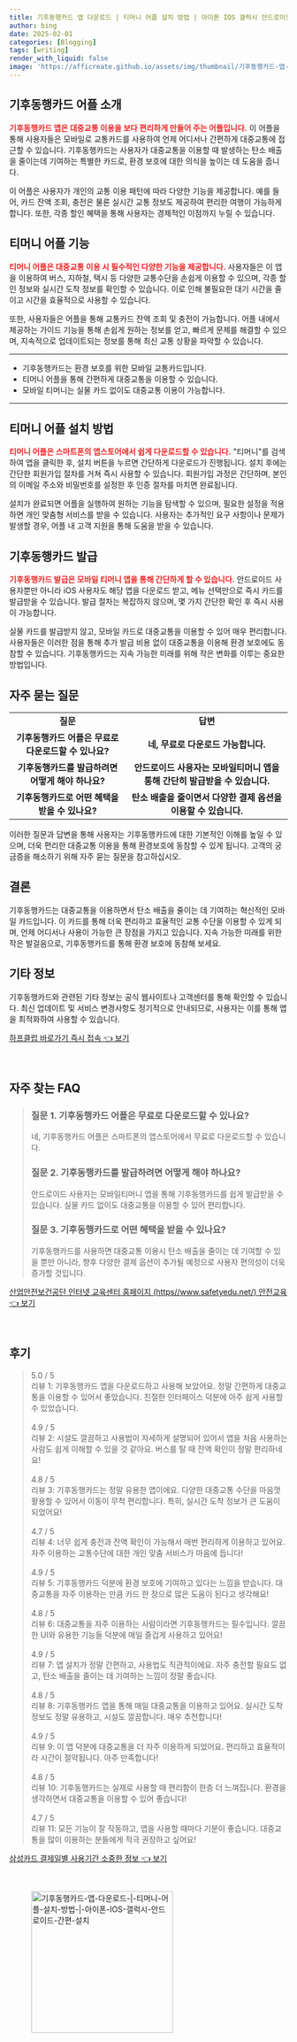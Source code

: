 ```yaml
---
title: 기후동행카드 앱 다운로드 | 티머니 어플 설치 방법 | 아이폰 IOS 갤럭시 안드로이드 간편 설치
author: bing
date: 2025-02-01
categories: [Blogging]
tags: [writing]
render_with_liquid: false
image: 'https://afficreate.github.io/assets/img/thumbnail/기후동행카드-앱-다운로드-|-티머니-어플-설치-방법-|-아이폰-IOS-갤럭시-안드로이드-간편-설치.webp'
---
```



<h2 id='기후동행카드_어플_소개'>기후동행카드 어플 소개</h2>

<p><b><span style="color: #ee2323;">기후동행카드 앱은 대중교통 이용을 보다 편리하게 만들어 주는 어플입니다.</span></b> 이 어플을 통해 사용자들은 모바일로 교통카드를 사용하여 언제 어디서나 간편하게 대중교통에 접근할 수 있습니다. 기후동행카드는 사용자가 대중교통을 이용할 때 발생하는 탄소 배출을 줄이는데 기여하는 특별한 카드로, 환경 보호에 대한 의식을 높이는 데 도움을 줍니다.</p>

<p>이 어플은 사용자가 개인의 교통 이용 패턴에 따라 다양한 기능을 제공합니다. 예를 들어, 카드 잔액 조회, 충전은 물론 실시간 교통 정보도 제공하여 편리한 여행이 가능하게 합니다. 또한, 각종 할인 혜택을 통해 사용자는 경제적인 이점까지 누릴 수 있습니다.</p>

<h2 id='티머니_어플_기능'>티머니 어플 기능</h2>

<p><b><span style="color: #ee2323;">티머니 어플은 대중교통 이용 시 필수적인 다양한 기능을 제공합니다.</span></b> 사용자들은 이 앱을 이용하여 버스, 지하철, 택시 등 다양한 교통수단을 손쉽게 이용할 수 있으며, 각종 할인 정보와 실시간 도착 정보를 확인할 수 있습니다. 이로 인해 불필요한 대기 시간을 줄이고 시간을 효율적으로 사용할 수 있습니다.</p>

<p>또한, 사용자들은 어플을 통해 교통카드 잔액 조회 및 충전이 가능합니다. 어플 내에서 제공하는 가이드 기능을 통해 손쉽게 원하는 정보를 얻고, 빠르게 문제를 해결할 수 있으며, 지속적으로 업데이트되는 정보를 통해 최신 교통 상황을 파악할 수 있습니다.</p>

<hr />

<ul>
    <li>기후동행카드는 환경 보호를 위한 모바일 교통카드입니다.</li>
    <li>티머니 어플을 통해 간편하게 대중교통을 이용할 수 있습니다.</li>
    <li>모바일 티머니는 실물 카드 없이도 대중교통 이용이 가능합니다.</li>
</ul>

<hr />

<h2 id='티머니_어플_설치_방법'>티머니 어플 설치 방법</h2>

<p><b><span style="color: #ee2323;">티머니 어플은 스마트폰의 앱스토어에서 쉽게 다운로드할 수 있습니다.</span></b> "티머니"를 검색하여 앱을 클릭한 후, 설치 버튼을 누르면 간단하게 다운로드가 진행됩니다. 설치 후에는 간단한 회원가입 절차를 거쳐 즉시 사용할 수 있습니다. 회원가입 과정은 간단하며, 본인의 이메일 주소와 비밀번호를 설정한 후 인증 절차를 마치면 완료됩니다.</p>

<p>설치가 완료되면 어플을 실행하여 원하는 기능을 탐색할 수 있으며, 필요한 설정을 적용하면 개인 맞춤형 서비스를 받을 수 있습니다. 사용자는 추가적인 요구 사항이나 문제가 발생할 경우, 어플 내 고객 지원을 통해 도움을 받을 수 있습니다.</p>

<h2 id='기후동행카드_발급'>기후동행카드 발급</h2>

<p><b><span style="color: #ee2323;">기후동행카드 발급은 모바일 티머니 앱을 통해 간단하게 할 수 있습니다.</span></b> 안드로이드 사용자뿐만 아니라 iOS 사용자도 해당 앱을 다운로드 받고, 메뉴 선택만으로 즉시 카드를 발급받을 수 있습니다. 발급 절차는 복잡하지 않으며, 몇 가지 간단한 확인 후 즉시 사용이 가능합니다.</p>

<p>실물 카드를 발급받지 않고, 모바일 카드로 대중교통을 이용할 수 있어 매우 편리합니다. 사용자들은 이러한 점을 통해 추가 발급 비용 없이 대중교통을 이용해 환경 보호에도 동참할 수 있습니다. 기후동행카드는 지속 가능한 미래를 위해 작은 변화를 이루는 중요한 방법입니다.</p>

<h2 id='자주_묻는_질문'>자주 묻는 질문</h2>

<table>
    <tr>
        <td style="text-align: center; height: 17px;"><b>질문</b></td>
        <td style="text-align: center; height: 17px;"><b>답변</b></td>
    </tr>
    <tr>
        <td style="text-align: center; height: 17px;"><b>기후동행카드 어플은 무료로 다운로드할 수 있나요?</b></td>
        <td style="text-align: center; height: 17px;"><b>네, 무료로 다운로드 가능합니다.</b></td>
    </tr>
    <tr>
        <td style="text-align: center; height: 17px;"><b>기후동행카드를 발급하려면 어떻게 해야 하나요?</b></td>
        <td style="text-align: center; height: 17px;"><b>안드로이드 사용자는 모바일티머니 앱을 통해 간단히 발급받을 수 있습니다.</b></td>
    </tr>
    <tr>
        <td style="text-align: center; height: 17px;"><b>기후동행카드로 어떤 혜택을 받을 수 있나요?</b></td>
        <td style="text-align: center; height: 17px;"><b>탄소 배출을 줄이면서 다양한 결제 옵션을 이용할 수 있습니다.</b></td>
    </tr>
</table>

<p>이러한 질문과 답변을 통해 사용자는 기후동행카드에 대한 기본적인 이해를 높일 수 있으며, 더욱 편리한 대중교통 이용을 통해 환경보호에 동참할 수 있게 됩니다. 고객의 궁금증을 해소하기 위해 자주 묻는 질문을 참고하십시오.</p>

<h2 id='결론'>결론</h2>

<p>기후동행카드는 대중교통을 이용하면서 탄소 배출을 줄이는 데 기여하는 혁신적인 모바일 카드입니다. 이 카드를 통해 더욱 편리하고 효율적인 교통 수단을 이용할 수 있게 되며, 언제 어디서나 사용이 가능한 큰 장점을 가지고 있습니다. 지속 가능한 미래를 위한 작은 발걸음으로, 기후동행카드를 통해 환경 보호에 동참해 보세요.</p>

<h2 id='기타_정보'>기타 정보</h2>

<p>기후동행카드와 관련된 기타 정보는 공식 웹사이트나 고객센터를 통해 확인할 수 있습니다. 최신 업데이트 및 서비스 변경사항도 정기적으로 안내되므로, 사용자는 이를 통해 앱을 최적화하여 사용할 수 있습니다.</p>


<p><a class="click-button" title="하프클럽 바로가기 즉시 접속" href="https://afficreate.github.io/posts/%ED%95%98%ED%94%84%ED%81%B4%EB%9F%BD-%EB%B0%94%EB%A1%9C%EA%B0%80%EA%B8%B0-%EC%A6%89%EC%8B%9C-%EC%A0%91%EC%86%8D/" rel="dofollow">하프클럽 바로가기 즉시 접속 👈 보기</a></p><br>
<h2 id='자주_찾는_FAQ'>자주 찾는 FAQ</h2>
<div itemscope="" itemtype="https://schema.org/FAQPage"> 
<blockquote> 
<div itemscope="" itemprop="mainEntity" itemtype="https://schema.org/Question"> 
<h3 itemprop="name">질문 1. 기후동행카드 어플은 무료로 다운로드할 수 있나요?</h3> 
<div itemscope="" itemprop="acceptedAnswer" itemtype="https://schema.org/Answer"> 
<span itemprop="text"> 
<p>네, 기후동행카드 어플은 스마트폰의 앱스토어에서 무료로 다운로드할 수 있습니다.</p> 
</span> 
</div> 
</div> 

<div itemscope="" itemprop="mainEntity" itemtype="https://schema.org/Question"> 
<h3 itemprop="name">질문 2. 기후동행카드를 발급하려면 어떻게 해야 하나요?</h3> 
<div itemscope="" itemprop="acceptedAnswer" itemtype="https://schema.org/Answer"> 
<span itemprop="text"> 
<p>안드로이드 사용자는 모바일티머니 앱을 통해 기후동행카드를 쉽게 발급받을 수 있습니다. 실물 카드 없이도 대중교통을 이용할 수 있어 편리합니다.</p> 
</span> 
</div> 
</div> 

<div itemscope="" itemprop="mainEntity" itemtype="https://schema.org/Question"> 
<h3 itemprop="name">질문 3. 기후동행카드로 어떤 혜택을 받을 수 있나요?</h3> 
<div itemscope="" itemprop="acceptedAnswer" itemtype="https://schema.org/Answer"> 
<span itemprop="text"> 
<p>기후동행카드를 사용하면 대중교통 이용시 탄소 배출을 줄이는 데 기여할 수 있을 뿐만 아니라, 향후 다양한 결제 옵션이 추가될 예정으로 사용자 편의성이 더욱 증가할 것입니다.</p> 
</span> 
</div> 
</div> 

</blockquote> 
</div>
<p><a class="click-button" title="산업안전보건공단 인터넷 교육센터 홈페이지 (https//www.safetyedu.net/) 안전교육" href="https://afficreate.github.io/posts/%EC%82%B0%EC%97%85%EC%95%88%EC%A0%84%EB%B3%B4%EA%B1%B4%EA%B3%B5%EB%8B%A8-%EC%9D%B8%ED%84%B0%EB%84%B7-%EA%B5%90%EC%9C%A1%EC%84%BC%ED%84%B0-%ED%99%88%ED%8E%98%EC%9D%B4%EC%A7%80-(httpswww.safetyedu.net)-%EC%95%88%EC%A0%84%EA%B5%90%EC%9C%A1/" rel="dofollow">산업안전보건공단 인터넷 교육센터 홈페이지 (https//www.safetyedu.net/) 안전교육 👈 보기</a></p><br>
<h2 id='후기'>후기</h2>
<div itemscope itemtype="https://schema.org/Product">
  <blockquote>
  <div itemprop="review" itemscope itemtype="https://schema.org/Review">
      <div itemprop="reviewRating" itemscope itemtype="https://schema.org/Rating"> <span itemprop="ratingValue">5.0</span> / <span itemprop="bestRating">5</span> </div>
      <span itemprop="reviewBody">리뷰 1: 기후동행카드 앱을 다운로드하고 사용해 보았어요. 정말 간편하게 대중교통을 이용할 수 있어서 좋았습니다. 친절한 인터페이스 덕분에 아주 쉽게 사용할 수 있었습니다.</span>
  </div>
  <br>
  <div itemprop="review" itemscope itemtype="https://schema.org/Review">
      <div itemprop="reviewRating" itemscope itemtype="https://schema.org/Rating"> <span itemprop="ratingValue">4.9</span> / <span itemprop="bestRating">5</span> </div>
      <span itemprop="reviewBody">리뷰 2: 시설도 깔끔하고 사용법이 자세하게 설명되어 있어서 앱을 처음 사용하는 사람도 쉽게 이해할 수 있을 것 같아요. 버스를 탈 때 잔액 확인이 정말 편리하네요!</span>
  </div>
  <br>
  <div itemprop="review" itemscope itemtype="https://schema.org/Review">
      <div itemprop="reviewRating" itemscope itemtype="https://schema.org/Rating"> <span itemprop="ratingValue">4.8</span> / <span itemprop="bestRating">5</span> </div>
      <span itemprop="reviewBody">리뷰 3: 기후동행카드는 정말 유용한 앱이에요. 다양한 대중교통 수단을 마음껏 활용할 수 있어서 이동이 무척 편리합니다. 특히, 실시간 도착 정보가 큰 도움이 되었어요!</span>
  </div>
  <br>
  <div itemprop="review" itemscope itemtype="https://schema.org/Review">
      <div itemprop="reviewRating" itemscope itemtype="https://schema.org/Rating"> <span itemprop="ratingValue">4.7</span> / <span itemprop="bestRating">5</span> </div>
      <span itemprop="reviewBody">리뷰 4: 너무 쉽게 충전과 잔액 확인이 가능해서 매번 편리하게 이용하고 있어요. 자주 이용하는 교통수단에 대한 개인 맞춤 서비스가 마음에 듭니다!</span>
  </div>
  <br>
  <div itemprop="review" itemscope itemtype="https://schema.org/Review">
      <div itemprop="reviewRating" itemscope itemtype="https://schema.org/Rating"> <span itemprop="ratingValue">4.9</span> / <span itemprop="bestRating">5</span> </div>
      <span itemprop="reviewBody">리뷰 5: 기후동행카드 덕분에 환경 보호에 기여하고 있다는 느낌을 받습니다. 대중교통을 자주 이용하는 만큼 카드 한 장으로 많은 도움이 된다고 생각해요!</span>
  </div>
  <br>
  <div itemprop="review" itemscope itemtype="https://schema.org/Review">
      <div itemprop="reviewRating" itemscope itemtype="https://schema.org/Rating"> <span itemprop="ratingValue">4.8</span> / <span itemprop="bestRating">5</span> </div>
      <span itemprop="reviewBody">리뷰 6: 대중교통을 자주 이용하는 사람이라면 기후동행카드는 필수입니다. 깔끔한 UI와 유용한 기능들 덕분에 매일 즐겁게 사용하고 있어요!</span>
  </div>
  <br>
  <div itemprop="review" itemscope itemtype="https://schema.org/Review">
      <div itemprop="reviewRating" itemscope itemtype="https://schema.org/Rating"> <span itemprop="ratingValue">4.9</span> / <span itemprop="bestRating">5</span> </div>
      <span itemprop="reviewBody">리뷰 7: 앱 설치가 정말 간편하고, 사용법도 직관적이에요. 자주 충전할 필요도 없고, 탄소 배출을 줄이는 데 기여하는 느낌이 정말 좋습니다.</span>
  </div>
  <br>
  <div itemprop="review" itemscope itemtype="https://schema.org/Review">
      <div itemprop="reviewRating" itemscope itemtype="https://schema.org/Rating"> <span itemprop="ratingValue">4.8</span> / <span itemprop="bestRating">5</span> </div>
      <span itemprop="reviewBody">리뷰 8: 기후동행카드 앱을 통해 매일 대중교통을 이용하고 있어요. 실시간 도착 정보도 정말 유용하고, 시설도 깔끔합니다. 매우 추천합니다!</span>
  </div>
  <br>
  <div itemprop="review" itemscope itemtype="https://schema.org/Review">
      <div itemprop="reviewRating" itemscope itemtype="https://schema.org/Rating"> <span itemprop="ratingValue">4.9</span> / <span itemprop="bestRating">5</span> </div>
      <span itemprop="reviewBody">리뷰 9: 이 앱 덕분에 대중교통을 더 자주 이용하게 되었어요. 편리하고 효율적이라 시간이 절약됩니다. 아주 만족합니다!</span>
  </div>
  <br>
  <div itemprop="review" itemscope itemtype="https://schema.org/Review">
      <div itemprop="reviewRating" itemscope itemtype="https://schema.org/Rating"> <span itemprop="ratingValue">4.8</span> / <span itemprop="bestRating">5</span> </div>
      <span itemprop="reviewBody">리뷰 10: 기후동행카드는 실제로 사용할 때 편리함이 한층 더 느껴집니다. 환경을 생각하면서 대중교통을 이용할 수 있어 좋습니다!</span>
  </div>
  <br>
  <div itemprop="review" itemscope itemtype="https://schema.org/Review">
      <div itemprop="reviewRating" itemscope itemtype="https://schema.org/Rating"> <span itemprop="ratingValue">4.7</span> / <span itemprop="bestRating">5</span> </div>
      <span itemprop="reviewBody">리뷰 11: 모든 기능이 잘 작동하고, 앱을 사용할 때마다 기분이 좋습니다. 대중교통을 많이 이용하는 분들에게 적극 권장하고 싶어요!</span>
  </div>
  </blockquote>
</div>
<p><a class="click-button" title="삼성카드 결제일별 사용기간 소중한 정보" href="https://afficreate.github.io/posts/%EC%82%BC%EC%84%B1%EC%B9%B4%EB%93%9C-%EA%B2%B0%EC%A0%9C%EC%9D%BC%EB%B3%84-%EC%82%AC%EC%9A%A9%EA%B8%B0%EA%B0%84-%EC%86%8C%EC%A4%91%ED%95%9C-%EC%A0%95%EB%B3%B4/" rel="dofollow">삼성카드 결제일별 사용기간 소중한 정보 👈 보기</a></p><br>
<figure class="image"><img src="https://afficreate.github.io/assets/img/thumbnail/기후동행카드-앱-다운로드-|-티머니-어플-설치-방법-|-아이폰-IOS-갤럭시-안드로이드-간편-설치.webp" alt="기후동행카드-앱-다운로드-|-티머니-어플-설치-방법-|-아이폰-IOS-갤럭시-안드로이드-간편-설치" width="256" height="256"></figure>